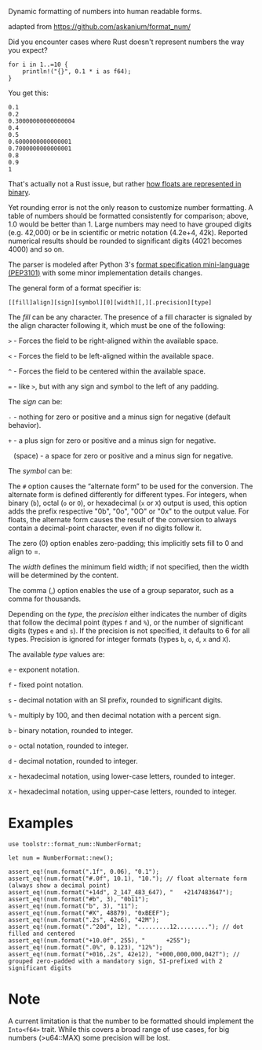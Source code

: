 Dynamic formatting of numbers into human readable forms.

adapted from https://github.com/askanium/format_num/

Did you encounter cases where Rust doesn't represent numbers the way you expect?

```
for i in 1..=10 {
    println!("{}", 0.1 * i as f64);
}
```

You get this:

```text
0.1
0.2
0.30000000000000004
0.4
0.5
0.6000000000000001
0.7000000000000001
0.8
0.9
1
```

That's actually not a Rust issue, but rather [how floats are represented in binary](https://en.wikipedia.org/wiki/Double-precision_floating-point_format).

Yet rounding error is not the only reason to customize number formatting. A table of numbers
should be formatted consistently for comparison; above, 1.0 would be better than 1. Large
numbers may need to have grouped digits (e.g. 42,000) or be in scientific or metric notation
(4.2e+4, 42k). Reported numerical results should be rounded to significant digits (4021 becomes
4000) and so on.

The parser is modeled after Python 3's [format specification mini-language](https://docs.python.org/3/library/string.html#format-specification-mini-language)
[(PEP3101)](https://www.python.org/dev/peps/pep-3101/) with some minor implementation details changes.

The general form of a format specifier is:

```text
[[fill]align][sign][symbol][0][width][,][.precision][type]
```

The _fill_ can be any character. The presence of a fill character is signaled by the align
character following it, which must be one of the following:

`>` - Forces the field to be right-aligned within the available space.

`<` - Forces the field to be left-aligned within the available space.

`^` - Forces the field to be centered within the available space.

`=` - like `>`, but with any sign and symbol to the left of any padding.

The _sign_ can be:

`-` - nothing for zero or positive and a minus sign for negative (default behavior).

`+` - a plus sign for zero or positive and a minus sign for negative.

` ` (space) - a space for zero or positive and a minus sign for negative.

The _symbol_ can be:

The `#` option causes the “alternate form” to be used for the conversion. The alternate
form is defined differently for different types. For integers, when binary (`b`), octal
(`o` or `O`), or hexadecimal (`x` or `X`) output is used, this option adds the prefix
respective "0b", "0o", "0O" or "0x" to the output value. For floats, the alternate form
causes the result of the conversion to always contain a decimal-point character,
even if no digits follow it.

The zero (0) option enables zero-padding; this implicitly sets fill to 0 and align to =.

The _width_ defines the minimum field width; if not specified, then the width will be
determined by the content.

The comma (,) option enables the use of a group separator, such as a comma for thousands.

Depending on the _type_, the _precision_ either indicates the number of digits that follow
the decimal point (types `f` and `%`), or the number of significant digits (types `e`
and `s`). If the precision is not specified, it defaults to 6 for all types. Precision
is ignored for integer formats (types `b`, `o`, `d`, `x` and `X`).

The available _type_ values are:

`e` - exponent notation.

`f` - fixed point notation.

`s` - decimal notation with an SI prefix, rounded to significant digits.

`%` - multiply by 100, and then decimal notation with a percent sign.

`b` - binary notation, rounded to integer.

`o` - octal notation, rounded to integer.

`d` - decimal notation, rounded to integer.

`x` - hexadecimal notation, using lower-case letters, rounded to integer.

`X` - hexadecimal notation, using upper-case letters, rounded to integer.


# Examples

```
use toolstr::format_num::NumberFormat;

let num = NumberFormat::new();

assert_eq!(num.format(".1f", 0.06), "0.1");
assert_eq!(num.format("#.0f", 10.1), "10."); // float alternate form (always show a decimal point)
assert_eq!(num.format("+14d", 2_147_483_647), "   +2147483647");
assert_eq!(num.format("#b", 3), "0b11");
assert_eq!(num.format("b", 3), "11");
assert_eq!(num.format("#X", 48879), "0xBEEF");
assert_eq!(num.format(".2s", 42e6), "42M");
assert_eq!(num.format(".^20d", 12), ".........12........."); // dot filled and centered
assert_eq!(num.format("+10.0f", 255), "      +255");
assert_eq!(num.format(".0%", 0.123), "12%");
assert_eq!(num.format("+016,.2s", 42e12), "+000,000,000,042T"); // grouped zero-padded with a mandatory sign, SI-prefixed with 2 significant digits
```

# Note

A current limitation is that the number to be formatted should implement the `Into<f64>`
trait. While this covers a broad range of use cases, for big numbers (>u64::MAX) some
precision will be lost.
